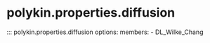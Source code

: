 
# polykin.properties.diffusion

::: polykin.properties.diffusion
    options:
        members:
            - DL_Wilke_Chang
